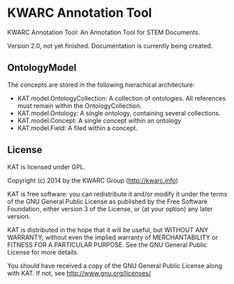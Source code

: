 # KWARC Annotation Tool

KWARC Annotation Tool: An Annotation Tool for STEM Documents.

Version 2.0, not yet finished. Documentation is currently being created.

## OntologyModel

The concepts are stored in the following hierachical architecture:

* KAT.model.OntologyCollection: A collection of ontologies. All references must remain within the OntologyCollection.
* KAT.model.Ontology: A single ontology, containing several collections.
* KAT.model.Concept: A single concept within an ontology
* KAT.model.Field: A filed within a concept.

## License

KAT is licensed under GPL.

Copyright (c) 2014 by the KWARC Group (http://kwarc.info)

KAT is free software: you can redistribute it and/or modify
it under the terms of the GNU General Public License as published by
the Free Software Foundation, either version 3 of the License, or
(at your option) any later version.

KAT is distributed in the hope that it will be useful,
but WITHOUT ANY WARRANTY; without even the implied warranty of
MERCHANTABILITY or FITNESS FOR A PARTICULAR PURPOSE.  See the
GNU General Public License for more details.

You should have received a copy of the GNU General Public License
along with KAT.  If not, see <http://www.gnu.org/licenses/>
